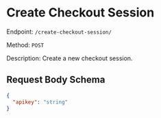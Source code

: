 # Create Checkout Session

Endpoint: `/create-checkout-session/`

Method: `POST`

Description: Create a new checkout session.

## Request Body Schema

```json
{
  "apikey": "string"
}
